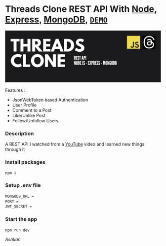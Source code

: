 # Threads Clone REST API With [Node](https://nodejs.org/), [Express](https://expressjs.com/), [MongoDB](https://www.mongodb.com/), [`DEMO`](https://threads-app-jg3g.onrender.com)

<img src="./image/threads.png" max-width="100%"/>

Features :

* JsonWebToken  based Authentication
* User Profile
* Comment to a Post
* Like/Unlike Post
* Follow/Unfollow Users

### Description

A REST API I watched from a [YouTube](https://youtu.be/tvKhOAlAjTY?si=Go7KOjeKUx6sXGhf) video and learned new things through it

### Install packages
```
npm i
```
### Setup .env file
``` bash
MONGODB_URL = 
PORT = 
JWT_SECRET =
```

### Start the app
```
npm run dev
```

<i>Ashkan<i>
